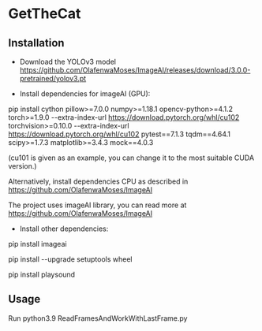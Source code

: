 # GetTheCat

## Installation

- Download the YOLOv3 model
https://github.com/OlafenwaMoses/ImageAI/releases/download/3.0.0-pretrained/yolov3.pt

- Install dependencies for imageAI (GPU):

pip install cython pillow>=7.0.0 numpy>=1.18.1 opencv-python>=4.1.2 torch>=1.9.0 --extra-index-url https://download.pytorch.org/whl/cu102 torchvision>=0.10.0 --extra-index-url https://download.pytorch.org/whl/cu102 pytest==7.1.3 tqdm==4.64.1 scipy>=1.7.3 matplotlib>=3.4.3 mock==4.0.3

(cu101 is given as an example, you can change it to the most suitable CUDA version.)

Alternatively, install dependencies CPU as described in https://github.com/OlafenwaMoses/ImageAI

The project uses imageAI library, you can read more at https://github.com/OlafenwaMoses/ImageAI

-  Install other dependencies:

pip install imageai

pip install --upgrade setuptools wheel

pip install playsound

## Usage
Run python3.9 ReadFramesAndWorkWithLastFrame.py